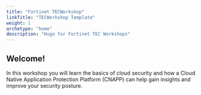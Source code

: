 ```yaml
---
title: "Fortinet TECWorkshop"
linkTitle: "TECWorkshop Template"
weight: 1
archetype: "home"
description: "Hugo for Fortinet TEC Workshops"
---
```


## Welcome!

In this workshop you will learn the basics of cloud security and how a Cloud Native Application Protection Platform (CNAPP) can help gain insights and improve your security posture.